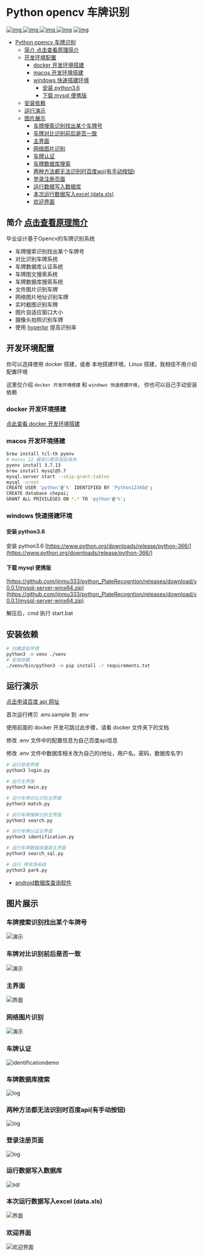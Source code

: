 # Python opencv 车牌识别

[![img](https://img.shields.io/github/stars/jinmu333/python_PlateRecogntion.svg?logoColor=blue&style=for-the-badge) ![img](https://img.shields.io/github/forks/jinmu333/python_PlateRecogntion.svg?logoColor=blue&style=for-the-badge) ![img](https://img.shields.io/github/last-commit/jinmu333/python_PlateRecogntion.svg?color=blue&style=for-the-badge) ![img](https://img.shields.io/badge/python-3-blue.svg?style=for-the-badge)](https://github.com/jinmu333/python_PlateRecogntion)
[![img](https://img.shields.io/badge/link-996.icu-red.svg?style=for-the-badge)](https://github.com/996icu/996.ICU)

- [Python opencv 车牌识别](#python-opencv-车牌识别)
  - [简介  点击查看原理简介](#简介--点击查看原理简介)
  - [开发环境配置](#开发环境配置)
    - [docker 开发环境搭建](#docker-开发环境搭建)
    - [macos 开发环境搭建](#macos-开发环境搭建)
    - [windows 快速搭建环境](#windows-快速搭建环境)
      - [安装 python3.6](#安装-python36)
      - [下载 mysql 便携版](#下载-mysql-便携版)
  - [安装依赖](#安装依赖)
  - [运行演示](#运行演示)
  - [图片展示](#图片展示)
    - [车牌搜索识别找出某个车牌号](#车牌搜索识别找出某个车牌号)
    - [车牌对比识别前后是否一致](#车牌对比识别前后是否一致)
    - [主界面](#主界面)
    - [网络图片识别](#网络图片识别)
    - [车牌认证](#车牌认证)
    - [车牌数据库搜索](#车牌数据库搜索)
    - [两种方法都无法识别时百度api(有手动按钮)](#两种方法都无法识别时百度api有手动按钮)
    - [登录注册页面](#登录注册页面)
    - [运行数据写入数据库](#运行数据写入数据库)
    - [本次运行数据写入excel (data.xls)](#本次运行数据写入excel-dataxls)
    - [欢迎界面](#欢迎界面)

## 简介  [点击查看原理简介](doc/doc.md)

毕业设计基于Opencv的车牌识别系统

* 车牌搜索识别找出某个车牌号
* 对比识别车牌系统
* 车牌数据库认证系统
* 车牌图文搜索系统
* 车牌数据库搜索系统
* 文件图片识别车牌
* 网络图片地址识别车牌
* 实时截图识别车牌
* 图片自适应窗口大小
* 摄像头拍照识别车牌
* 使用 [hyperlpr](https://github.com/zeusees/HyperLPR) 提高识别率

## 开发环境配置

你可以选择使用 docker 搭建，或者 本地搭建环境，Linux 搭建，我相信不用介绍配置环境

这里仅介绍 `docker 开发环境搭建` 和 `windows 快速搭建环境`， 你也可以自己手动安装依赖

### docker 开发环境搭建

[点此查看 docker 开发环境搭建](/docker/readme.md)

### macos 开发环境搭建

```bash
brew install tcl-tk pyenv
# macos 12 最低只能安装此版本
pyenv install 3.7.13
brew install mysql@5.7
mysql.server start --skip-grant-tables
mysql -uroot
CREATE USER 'python'@'%' IDENTIFIED BY 'Python12345@';
CREATE database chepai;
GRANT ALL PRIVILEGES ON *.* TO 'python'@'%';
```

### windows 快速搭建环境

#### 安装 python3.6

安装 python3.6 [https://www.python.org/downloads/release/python-366/](https://www.python.org/downloads/release/python-366/)

#### 下载 mysql 便携版

[https://github.com/jinmu333/python_PlateRecogntion/releases/download/v0.0.1/mysql-server-winx64.zip](https://github.com/jinmu333/python_PlateRecogntion/releases/download/v0.0.1/mysql-server-winx64.zip)

解压后，cmd 执行 start.bat

## 安装依赖

``` bash
# 创建虚拟环境
python3 -m venv ./venv
# 安装依赖
./venv/bin/python3 -m pip install -r requirements.txt
```

## 运行演示

[点击申请百度 api 网址](https://cloud.baidu.com/product/ocr)

首次运行拷贝 .env.sample 到 .env

使用前面的 docker 开发可跳过此步骤，请看 docker 文件夹下的文档

修改 .env 文件中的配置信息为自己百度api信息

修改 .env 文件中数据库相关改为自己的(地址，用户名。密码，数据库名字)

``` bash
# 运行登录界面
python3 login.py

# 运行主界面
python3 main.py

# 运行车牌对比识别主界面
python3 match.py

# 运行车牌搜索识别主界面
python3 search.py

# 运行车牌认证主界面
python3 identification.py

# 运行车牌数据库搜索主界面
python3 search_sql.py

# 运行 停车场系统
python3 park.py
```

* [android数据库查询软件](https://github.com/jinmu333/android_sql)

## 图片展示

### 车牌搜索识别找出某个车牌号

![演示](pic/searchpic.png)

### 车牌对比识别前后是否一致

![演示](pic/duibi.gif)

### 主界面

![界面](pic/4.png)

### 网络图片识别

![演示](pic/3.png)

### 车牌认证

![identificationdemo](pic/identificationdemo.png)

### 车牌数据库搜索

![log](pic/search_sql.png)

### 两种方法都无法识别时百度api(有手动按钮)

![log](pic/api.png)

### 登录注册页面

![log](pic/log.gif)

### 运行数据写入数据库

![sql](pic/sql.png)

### 本次运行数据写入excel (data.xls)

![界面](pic/1.png)

### 欢迎界面

![欢迎界面](pic/2.png)
